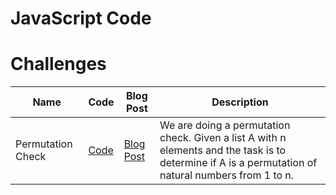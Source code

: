 JavaScript Code
================

# Challenges
| Name    | Code   | Blog Post                                                                   |Description|
|--------------------------------|--------------|-----------------------------------------------------------------------------|-----------|
| Permutation Check| [Code](./permutation_check.js) | [Blog Post](https://www.mmusangeya.com/posts/code-corner-permutation-check) |We are doing a permutation check. Given a list A with n elements and the task is to determine if A is a permutation of natural numbers from 1 to n.|

